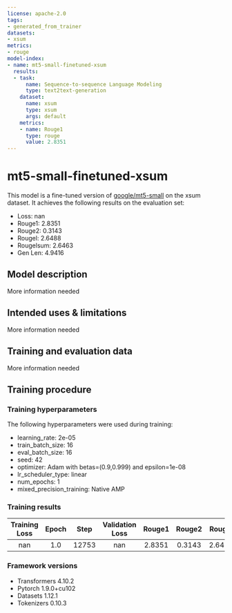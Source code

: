 ```yaml
---
license: apache-2.0
tags:
- generated_from_trainer
datasets:
- xsum
metrics:
- rouge
model-index:
- name: mt5-small-finetuned-xsum
  results:
  - task:
      name: Sequence-to-sequence Language Modeling
      type: text2text-generation
    dataset:
      name: xsum
      type: xsum
      args: default
    metrics:
    - name: Rouge1
      type: rouge
      value: 2.8351
---
```


<!-- This model card has been generated automatically according to the information the Trainer had access to. You
should probably proofread and complete it, then remove this comment. -->

# mt5-small-finetuned-xsum

This model is a fine-tuned version of [google/mt5-small](https://huggingface.co/google/mt5-small) on the xsum dataset.
It achieves the following results on the evaluation set:
- Loss: nan
- Rouge1: 2.8351
- Rouge2: 0.3143
- Rougel: 2.6488
- Rougelsum: 2.6463
- Gen Len: 4.9416

## Model description

More information needed

## Intended uses & limitations

More information needed

## Training and evaluation data

More information needed

## Training procedure

### Training hyperparameters

The following hyperparameters were used during training:
- learning_rate: 2e-05
- train_batch_size: 16
- eval_batch_size: 16
- seed: 42
- optimizer: Adam with betas=(0.9,0.999) and epsilon=1e-08
- lr_scheduler_type: linear
- num_epochs: 1
- mixed_precision_training: Native AMP

### Training results

| Training Loss | Epoch | Step  | Validation Loss | Rouge1 | Rouge2 | Rougel | Rougelsum | Gen Len |
|:-------------:|:-----:|:-----:|:---------------:|:------:|:------:|:------:|:---------:|:-------:|
| nan           | 1.0   | 12753 | nan             | 2.8351 | 0.3143 | 2.6488 | 2.6463    | 4.9416  |


### Framework versions

- Transformers 4.10.2
- Pytorch 1.9.0+cu102
- Datasets 1.12.1
- Tokenizers 0.10.3
